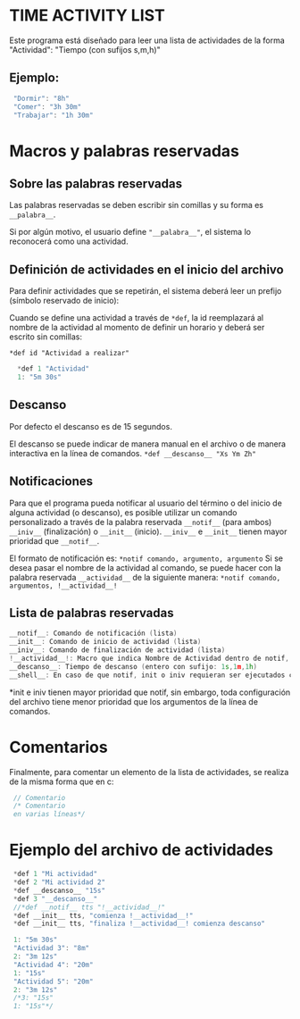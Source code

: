 # TIME ACTIVITY LIST
Este programa está diseñado para leer una lista de actividades
de la forma
"Actividad": "Tiempo (con sufijos s,m,h)"

## Ejemplo:
```c++
 "Dormir": "8h"
 "Comer": "3h 30m"
 "Trabajar": "1h 30m"
```

# Macros y palabras reservadas

## Sobre las palabras reservadas
 Las palabras reservadas se deben escribir sin comillas y su
 forma es `__palabra__`.

 Si por algún motivo, el usuario
 define `"__palabra__"`, el sistema lo reconocerá como una
 actividad.
 

## Definición de actividades en el inicio del archivo
 Para definir actividades que se repetirán, el sistema deberá
 leer un prefijo (símbolo reservado de inicio):

 Cuando se define una actividad a través de `*def`, la id
 reemplazará al nombre de la actividad al momento de definir
 un horario y deberá ser escrito sin comillas:

 `*def id "Actividad a realizar"`

 ```c++
   *def 1 "Actividad" 
   1: "5m 30s"
 ```

## Descanso
 Por defecto el descanso es de 15 segundos.

 El descanso se puede indicar de manera manual en el archivo
 o de manera interactiva en la línea de comandos.
 `*def __descanso__ "Xs Ym Zh"`

## Notificaciones
 Para que el programa pueda notificar al usuario del término o
 del inicio de alguna actividad (o descanso), es posible
 utilizar un comando personalizado a través de la palabra
 reservada `__notif__` (para ambos) `__iniv__` (finalización)
 o `__init__` (inicio).
 `__iniv__` e `__init__` tienen mayor prioridad que `__notif__`.

 El formato de notificación es:
 `*notif comando, argumento, argumento`
 Si se desea pasar el nombre de la actividad al comando, se
 puede hacer con la palabra reservada `__actividad__` de la 
 siguiente manera:
 `*notif comando, argumentos, !__actividad__!`

## Lista de palabras reservadas
  ```c++
  __notif__: Comando de notificación (lista)
  __init__: Comando de inicio de actividad (lista)
  __iniv__: Comando de finalización de actividad (lista)
  !__actividad__!: Macro que indica Nombre de Actividad dentro de notif, init e iniv
  __descanso__: Tiempo de descanso (entero con sufijo: 1s,1m,1h)
  __shell__: En caso de que notif, init o iniv requieran ser ejecutados como shell (bool)
  ```
  *init e iniv tienen mayor prioridad que notif, sin embargo, toda configuración del
  archivo tiene menor prioridad que los argumentos de la línea de comandos.

# Comentarios
 Finalmente, para comentar un elemento de la lista de
 actividades, se realiza de la misma forma que en c:
```c
 // Comentario
 /* Comentario
 en varias líneas*/
```

# Ejemplo del archivo de actividades

```c++
 *def 1 "Mi actividad"
 *def 2 "Mi actividad 2"
 *def __descanso__ "15s"
 *def 3 "__descanso__"
 //*def __notif__ tts "!__actividad__!"
 *def __init__ tts, "comienza !__actividad__!"
 *def __init__ tts, "finaliza !__actividad__! comienza descanso"

 1: "5m 30s"
 "Actividad 3": "8m"
 2: "3m 12s"
 "Actividad 4": "20m"
 1: "15s"
 "Actividad 5": "20m"
 2: "3m 12s"
 /*3: "15s"
 1: "15s"*/
```
